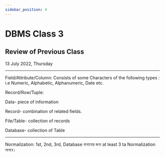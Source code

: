 ```yaml
---
sidebar_position: 4
---
```


# DBMS Class 3

## Review of Previous Class

13 July 2022, Thursday

---

Field/Attribute/Column: Consists of some Characters of the following types : i.e Numeric,
Alphabetic, Alphanumeric, Date etc.

Record/Row/Tuple:

Data- piece of information

Record- combination of related fields.

File/Table- collection of records

Database- collection of Table

---

Normalization: 1st, 2nd, 3rd, Database বানানোর জন্য at least 3 ta Normalization লাগবে। 
